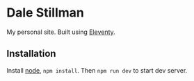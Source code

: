 # Dale Stillman

My personal site. Built using [Eleventy][1].

## Installation

Install [node][2], `npm install`. Then `npm run dev` to start dev server.

[1]: https://www.11ty.io
[2]: https://nodejs.org/en/
